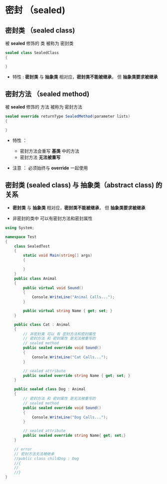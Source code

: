 # 密封 （sealed)

## 密封类 （sealed class)

被 **sealed** 修饰的 类 被称为 密封类

```C#
sealed class SealedClass
{

}
```

- 特性 : **密封类** 与 **抽象类** 相对应，**密封类不能被继承**， 但 **抽象类要求被继承**

## 密封方法 （sealed method)

被 **sealed** 修饰的 方法 被称为 密封方法

```C#
sealed override returnType SealedMethod(parameter lists)
{

}
```

- 特性 ： 
  - 密封方法会重写 **基类** 中的方法
  - 密封方法 **无法被重写**

- 注意 ： 必须始终与 **override** 一起使用

## 密封类 (sealed class) 与 抽象类（abstract class) 的关系

- **密封类** 与 **抽象类** 相对应，**密封类不能被继承**， 但 **抽象类要求被继承**

- 非密封的类中 可以有密封方法和密封属性

```C#
using System;

namespace Test
{
    class SealedTest
    {
        static void Main(string[] args)
        {

        }
    }
    public class Animal
    {
        public virtual void Sound()
        {
            Console.WriteLine("Animal Calls...");
        }

        public virtual string Name { get; set; }
    }

    public class Cat : Animal
    {
        // 非密封类 可以 有 密封方法和密封属性
        // 密封方法 和 密封属性 是无法被重写的
        // sealed method
        public sealed override void Sound()
        {
            Console.WriteLine("Cat Calls...");
        }

        // sealed attribute
        public sealed override string Name { get; set; }
    }

    public sealed class Dog : Animal
    {
        // 密封方法 和 密封属性 是无法被重写的
        // sealed method
        public sealed override void Sound()
        {
            Console.WriteLine("Dog Calls...");
        }

        // sealed attribute
        public sealed override string Name{ get; set;}
    }

    // error
    // 密封方法无法被继承
    //public class childDog : Dog
    //{
    //
    //}
}
```
 